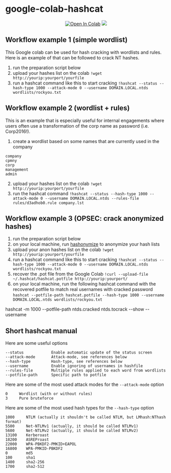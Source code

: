 # google-colab-hashcat

<p align="center">
  <a href="https://colab.research.google.com/github/ShutdownRepo/google-colab-hashcat/blob/main/google_colab_hashcat.ipynb" target="_parent"><img src="https://colab.research.google.com/assets/colab-badge.svg" alt="Open In Colab"/></a>
  <a href="https://twitter.com/intent/follow?screen_name=_nwodtuhs" title="Follow"><img src="https://img.shields.io/twitter/follow/_nwodtuhs?label=Shutdown&style=social"></a>
</p>

## Workflow example 1 (simple wordlist)

This Google colab can be used for hash cracking with wordlists and rules.
Here is an example of that can be followed to crack NT hashes.

1. run the preparation script below
2. upload your hashes list on the colab `!wget http://yourip:yourport/yourfile`
3. run a hashcat command like this to start cracking `!hashcat --status --hash-type 1000 --attack-mode 0 --username DOMAIN.LOCAL.ntds wordlists/rockyou.txt`

## Workflow example 2 (wordlist + rules)

This is an example that is especially useful for internal engagements where users often use a transformation of the corp name as password (i.e. Corp2016!).

1. create a wordlist based on some names that are currently used in the company
```
company
cpmny
corp
management
admin
```
2. upload your hashes list on the colab `!wget http://yourip:yourport/yourfile`
3. run the hashcat command `!hashcat --status --hash-type 1000 --attack-mode 0 --username DOMAIN.LOCAL.ntds --rules-file rules/d3adhob0.rule company.lst`

## Workflow example 3 (OPSEC: crack anonymized hashes)

1. run the preparation script below
2. on your local machine, run [hashonymize](https://github.com/ShutdownRepo/hashonymize) to anonymize your hash lists
3. upload your anon hashes list on the colab `!wget http://yourip:yourport/yourfile`
4. run a hashcat command like this to start cracking `!hashcat --status --hash-type 1000 --attack-mode 0 --username DOMAIN.LOCAL.ntds wordlists/rockyou.txt`
5. recover the .pot file from the Google Colab `!curl --upload-file ~/.hashcat/hashcat.potfile http://yourip:yourport/`
6. on your local machine, run the following hashcat command with the recovered potfile to match real usernames with cracked password `hashcat --potfile-path hashcat.potfile --hash-type 1000 --username DOMAIN.LOCAL.ntds wordlists/rockyou.txt`

hashcat -m 1000 --potfile-path ntds.cracked ntds.tocrack --show --username

## Short hashcat manual

Here are some useful options
```
--status            Enable automatic update of the status screen
--attack-mode       Attack-mode, see references below
--hash-type         Hash-type, see references below
--username          Enable ignoring of usernames in hashfile 
--rules-file        Multiple rules applied to each word from wordlists
--potfile-path      Specific path to potfile
```

Here are some of the most used attack modes for the `--attack-mode` option
```
0     Wordlist (with or without rules)
3     Pure bruteforce
```

Here are some of the most used hash types for the `--hash-type` option
```
1000     NTLM (actually it shouldn't be called NTLM, but LMhash:NThash format)
5500     Net-NTLMv1 (actually, it should be called NTLMv1)
5600     Net-NTLMv2 (actually, it should be called NTLMv2)
13100    Kerberoast
18200    ASREProast
22000    WPA-PBKDF2-PMKID+EAPOL
16800    WPA-PMKID-PBKDF2
0        md5
100      sha1
1400     sha2-256
1700     sha2-512
```
